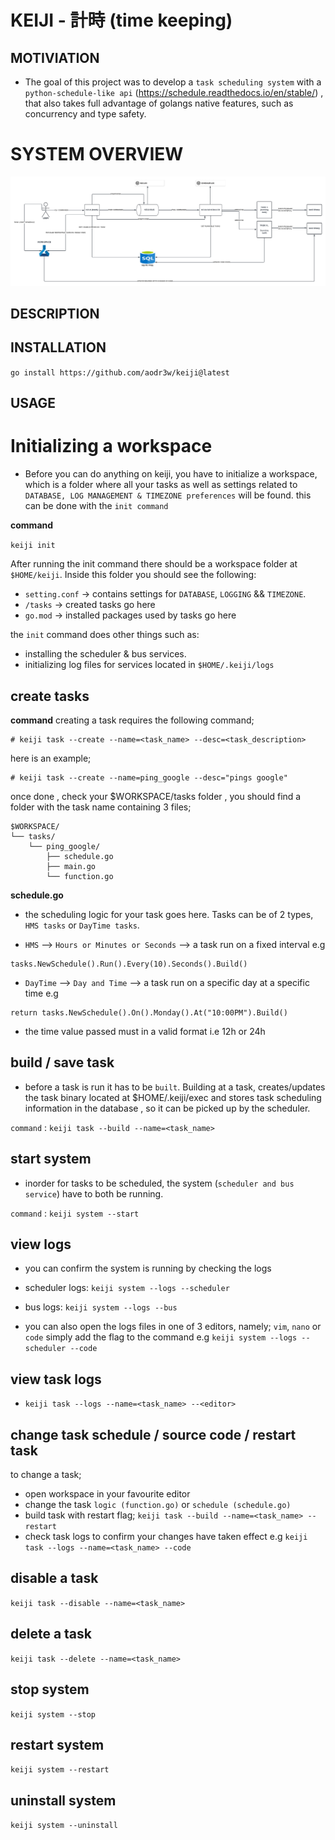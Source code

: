 # KEIJI - 計時 (time keeping)

## MOTIVIATION

- The goal of this project was to develop a `task scheduling system` with a `python-schedule-like api` (https://schedule.readthedocs.io/en/stable/) , that also takes full advantage of golangs native features, such as concurrency and type safety.


# SYSTEM OVERVIEW
![Keiji Scheduling System Overview](images/KEIJI-SCHEDULING-SYSTEM-OVERVIEW.png)

## DESCRIPTION

<describe overview>

## INSTALLATION

`go install https://github.com/aodr3w/keiji@latest`

## USAGE

# Initializing a workspace
 - Before you can do anything on keiji, you have to initialize a workspace, which is a folder where all your tasks as well as settings related to `DATABASE, LOG MANAGEMENT & TIMEZONE preferences` will be found. this can be done with the `init command`

**command**

`keiji init`

After running the init command there should be a workspace folder at `$HOME/keiji`. Inside this folder you should see the following:
- `setting.conf` -> contains settings for `DATABASE`, `LOGGING` && `TIMEZONE`.
- `/tasks` -> created tasks go here
- `go.mod` -> installed packages used by tasks go here

the `init` command does other things such as:
- installing the scheduler & bus services.
- initializing log files for services located in `$HOME/.keiji/logs`


## create tasks

**command**
creating a task requires the following command;

```
# keiji task --create --name=<task_name> --desc=<task_description>
```

here is an example;

```
# keiji task --create --name=ping_google --desc="pings google"
```

once done , check your $WORKSPACE/tasks folder , you should find a folder with the
task name containing 3 files;

```
$WORKSPACE/
└── tasks/
    └── ping_google/
        ├── schedule.go
        ├── main.go
        └── function.go
```
**schedule.go**
 - the scheduling logic for your task goes here. Tasks can be of 2 types, `HMS tasks` or `DayTime tasks`. 

 - `HMS` --> `Hours or Minutes or Seconds` --> a task run on a fixed interval e.g

 ```
 tasks.NewSchedule().Run().Every(10).Seconds().Build()

 ```
 
 - `DayTime` --> `Day and Time` --> a task run on a specific day at a specific time e.g

 ```
 return tasks.NewSchedule().On().Monday().At("10:00PM").Build()

 ```
 - the time value passed must in a valid format i.e 12h or 24h
 
 ## build / save task
 - before a task is run it has to be `built`. Building at a task, creates/updates the task binary located at $HOME/.keiji/exec
 and stores task scheduling information in the database , so it can be picked up by the scheduler.

`command` : `keiji task --build --name=<task_name>`

## start system
- inorder for tasks to be scheduled, the system (`scheduler and bus service`) have to both be running.

`command` : `keiji system --start`


## view logs
- you can confirm the system is running by checking the logs

- scheduler logs: `keiji system --logs --scheduler`
- bus logs: `keiji system --logs --bus`
- you can also open the logs files in one of 3 editors, namely; `vim`, `nano` or `code` simply add the flag to
the command e.g `keiji system --logs --scheduler --code`

## view task logs
- `keiji task --logs --name=<task_name> --<editor>`

## change task schedule / source code / restart task
to change a task;
- open workspace in your favourite editor
- change the task `logic (function.go)` or `schedule (schedule.go)`
- build task with restart flag; `keiji task --build --name=<task_name> --restart`
- check task logs to confirm your changes have taken effect e.g `keiji task --logs --name=<task_name> --code`


## disable a task
`keiji task --disable --name=<task_name>`

## delete a task
`keiji task --delete --name=<task_name>`

## stop system
`keiji system --stop`


## restart system
`keiji system --restart`


## uninstall system
`keiji system --uninstall`


